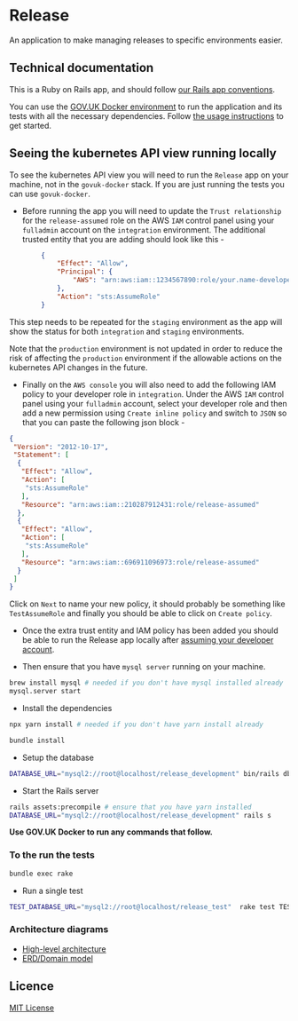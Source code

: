 # Release

An application to make managing releases to specific environments easier.

## Technical documentation

This is a Ruby on Rails app, and should follow [our Rails app conventions](https://docs.publishing.service.gov.uk/manual/conventions-for-rails-applications.html).

You can use the [GOV.UK Docker environment](https://github.com/alphagov/govuk-docker) to run the application and its tests with all the necessary dependencies. Follow [the usage instructions](https://github.com/alphagov/govuk-docker#usage) to get started.

## Seeing the kubernetes API view running locally

To see the kubernetes API view you will need to run the `Release` app on your machine, not in the `govuk-docker` stack.
If you are just running the tests you can use `govuk-docker`.

* Before running the app you will need to update the `Trust relationship` for the `release-assumed` role on the AWS `IAM` control panel using your `fulladmin` account on the `integration` environment. The additional trusted entity that you are adding should look like this -

```json
        {
            "Effect": "Allow",
            "Principal": {
                "AWS": "arn:aws:iam::1234567890:role/your.name-developer"
            },
            "Action": "sts:AssumeRole"
        }
```

This step needs to be repeated for the `staging` environment as the app will show the status for both `integration` and `staging` environments.

Note that the `production` environment is not updated in order to reduce the risk of affecting the `production` environment if the allowable actions on the kubernetes API changes in the future.

* Finally on the `AWS console` you will also need to add the following IAM policy to your developer role in `integration`. Under the AWS `IAM` control panel using your `fulladmin` account, select your developer role and then add a new permission using `Create inline policy` and switch to `JSON` so that you can paste the following json block -

```json
{
 "Version": "2012-10-17",
 "Statement": [
  {
   "Effect": "Allow",
   "Action": [
    "sts:AssumeRole"
   ],
   "Resource": "arn:aws:iam::210287912431:role/release-assumed"
  },
  {
   "Effect": "Allow",
   "Action": [
    "sts:AssumeRole"
   ],
   "Resource": "arn:aws:iam::696911096973:role/release-assumed"
  }
 ]
}
```

Click on `Next` to name your new policy, it should probably be something like `TestAssumeRole` and finally you should be able to click on `Create policy`.

* Once the extra trust entity and IAM policy has been added you should be able to run the Release app locally after [assuming your developer account](https://docs.publishing.service.gov.uk/kubernetes/get-started/access-eks-cluster/#obtain-aws-credentials-for-your-role-in-the-clusters-aws-account).

* Then ensure that you have `mysql server` running on your machine.

```sh
brew install mysql # needed if you don't have mysql installed already
mysql.server start
```

* Install the dependencies

```sh
npx yarn install # needed if you don't have yarn install already
```

```sh
bundle install
```

* Setup the database

```sh
DATABASE_URL="mysql2://root@localhost/release_development" bin/rails db:setup
```

* Start the Rails server

```sh
rails assets:precompile # ensure that you have yarn installed
DATABASE_URL="mysql2://root@localhost/release_development" rails s
```

**Use GOV.UK Docker to run any commands that follow.**

### To the run the tests

```sh
bundle exec rake
```

* Run a single test

```sh
TEST_DATABASE_URL="mysql2://root@localhost/release_test"  rake test TEST=test/integration/deploy_page_test.rb
```

### Architecture diagrams

* [High-level architecture](https://drive.google.com/file/d/12iUDHvNKi_7_dmNC1cE0-cbViB05Cr2o/view)
* [ERD/Domain model](https://drive.google.com/file/d/1JfPhTwR3IBvBv0O9dCjZhlLgivhkC7aE/view)

## Licence

[MIT License](LICENCE)
